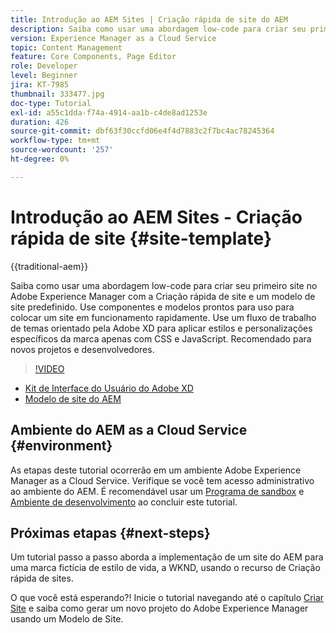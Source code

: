 ```yaml
---
title: Introdução ao AEM Sites | Criação rápida de site do AEM
description: Saiba como usar uma abordagem low-code para criar seu primeiro site no Adobe Experience Manager com a Criação rápida de site e um modelo de site predefinido. Use componentes e modelos prontos para uso para colocar um site em funcionamento rapidamente. Use um fluxo de trabalho de temas orientado pela Adobe XD para aplicar estilos e personalizações específicos da marca apenas com CSS e JavaScript. Recomendado para novos projetos e desenvolvedores.
version: Experience Manager as a Cloud Service
topic: Content Management
feature: Core Components, Page Editor
role: Developer
level: Beginner
jira: KT-7985
thumbnail: 333477.jpg
doc-type: Tutorial
exl-id: a55c1dda-f74a-4914-aa1b-c4de8ad1253e
duration: 426
source-git-commit: dbf63f30ccfd06e4f4d7883c2f7bc4ac78245364
workflow-type: tm+mt
source-wordcount: '257'
ht-degree: 0%

---
```


# Introdução ao AEM Sites - Criação rápida de site {#site-template}

{{traditional-aem}}

Saiba como usar uma abordagem low-code para criar seu primeiro site no Adobe Experience Manager com a Criação rápida de site e um modelo de site predefinido. Use componentes e modelos prontos para uso para colocar um site em funcionamento rapidamente. Use um fluxo de trabalho de temas orientado pela Adobe XD para aplicar estilos e personalizações específicos da marca apenas com CSS e JavaScript. Recomendado para novos projetos e desenvolvedores.

>[!VIDEO](https://video.tv.adobe.com/v/333477?quality=12&learn=on)

* [Kit de Interface do Usuário do Adobe XD](https://github.com/adobe/aem-site-template-basic/blob/main/files/wireframe.xd)
* [Modelo de site do AEM](https://github.com/adobe/aem-site-template-basic)

## Ambiente do AEM as a Cloud Service {#environment}

As etapas deste tutorial ocorrerão em um ambiente Adobe Experience Manager as a Cloud Service. Verifique se você tem acesso administrativo ao ambiente do AEM. É recomendável usar um [Programa de sandbox](https://experienceleague.adobe.com/docs/experience-manager-cloud-service/onboarding/getting-access/sandbox-programs/introduction-sandbox-programs.html) e [Ambiente de desenvolvimento](https://experienceleague.adobe.com/docs/experience-manager-cloud-service/implementing/using-cloud-manager/manage-environments.html) ao concluir este tutorial.

## Próximas etapas {#next-steps}

Um tutorial passo a passo aborda a implementação de um site do AEM para uma marca fictícia de estilo de vida, a WKND, usando o recurso de Criação rápida de sites.

O que você está esperando?! Inicie o tutorial navegando até o capítulo [Criar Site](create-site.md) e saiba como gerar um novo projeto do Adobe Experience Manager usando um Modelo de Site.
